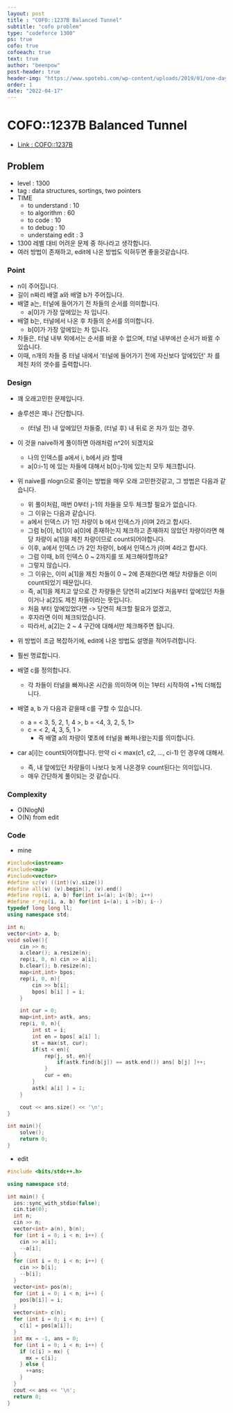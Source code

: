 ```yaml
---
layout: post
title : "COFO::1237B Balanced Tunnel"
subtitle: "cofo problem"
type: "codeforce 1300"
ps: true
cofo: true
cofoeach: true
text: true
author: "beenpow"
post-header: true
header-img: "https://www.spotebi.com/wp-content/uploads/2019/01/one-day-day-one-workout-motivation-spotebi.jpg"
order: 1
date: "2022-04-17"
---
```

# COFO::1237B Balanced Tunnel
- [Link : COFO::1237B](https://codeforces.com/problemset/problem/1237/B)


## Problem 

- level : 1300
- tag : data structures, sortings, two pointers
- TIME
  - to understand    : 10
  - to algorithm     : 60
  - to code          : 10
  - to debug         : 10
  - understaing edit : 3
- 1300 레벨 대비 어려운 문제 중 하나라고 생각합니다.
- 여러 방법이 존재하고, edit에 나온 방법도 익혀두면 좋을것같습니다.

### Point
- n이 주어집니다.
- 길이 n짜리 배열 a와 배열 b가 주어집니다.
- 배열 a는, 터널에 들어가기 전 차들의 순서를 의미합니다.
  - a[0]가 가장 앞에있는 차 입니다.
- 배열 b는, 터널에서 나온 후 차들의 순서를 의미합니다.
  - b[0]가 가장 앞에있는 차 입니다.
- 차들은, 터널 내부 외에서는 순서를 바꿀 수 없으며, 터널 내부에선 순서가 바뀔 수 있습니다.
- 이때, n개의 차들 중 터널 내에서 '터널에 들어가기 전에 자신보다 앞에있던' 차 를 제친 차의 갯수를 출력합니다.

### Design
- 꽤 오래고민한 문제입니다.
- 솔루션은 꽤나 간단합니다.
  - (터널 전) 내 앞에있던 차들중, (터널 후) 내 뒤로 온 차가 있는 경우.
- 이 것을 naive하게 풀이하면 아래처럼 n^2이 되겠지요
  - 나의 인덱스를 a에서 i, b에서 j라 할때
  - a[0:i-1] 에 있는 차들에 대해서 b[0:j-1]에 있는치 모두 체크합니다.
- 위 naive를 nlogn으로 줄이는 방법을 매우 오래 고민한것같고, 그 방법은 다음과 같습니다.
  - 위 풀이처럼, 매번 0부터 j-1의 차들을 모두 체크할 필요가 없습니다.
  - 그 이유는 다음과 같습니다.
  - a에서 인덱스 i가 1인 차량이 b 에서 인덱스가 j이며 2라고 합시다.
  - 그럼 b[0], b[1]이 a[0]에 존재하는지 체크하고 존재하지 않았던 차량이라면 해당 차량이 a[1]을 제친 차량이므로 count되어야합니다.
  - 이후, a에서 인덱스 i가 2인 차량이, b에서 인덱스가 j이며 4라고 합시다.
  - 그럼 이때, b의 인덱스 0 ~ 2까지를 또 체크해야할까요?
  - 그렇지 않습니다.
  - 그 이유는, 이미 a[1]을 제친 차들이 0 ~ 2에 존재한다면 해당 차량들은 이미 count되었기 때문입니다.
  - 즉, a[1]을 제치고 앞으로 간 차량들은 당연히 a[2]보다 처음부터 앞에있던 차들이거나 a[2]도 제친 차들이라는 뜻입니다.
  - 처음 부터 앞에있었다면 -> 당연히 체크할 필요가 없겠고,
  - 후자라면 이미 체크되었습니다.
  - 따라서, a[2]는 2 ~ 4 구간에 대해서만 체크해주면 됩니다.

- 위 방법이 조금 복잡하기에, edit에 나온 방법도 설명을 적어두려합니다.
- 훨씬 명료합니다.
- 배열 c를 정의합니다.
  - 각 차들이 터널을 빠져나온 시간을 의미하며 이는 1부터 시작하여 +1씩 더해집니다.
- 배열 a, b 가 다음과 같을때 c를 구할 수 있습니다.
  - a = < 3, 5, 2, 1, 4 >, b = <4, 3, 2, 5, 1>
  - c = < 2, 4, 3, 5, 1 >
    - 즉 배열 a의 차량이 몇초에 터널을 빠져나왔는지를 의미합니다.
- car a[i]는 count되어야합니다. 만약 ci < max(c1, c2, ..., ci-1) 인 경우에 대해서.
  - 즉, 내 앞에있던 차량들이 나보다 늦게 나온경우 count된다는 의미입니다.
  - 매우 간단하게 풀이되는 것 같습니다.

### Complexity
- O(NlogN)
- O(N) from edit

### Code

- mine

```cpp
#include<iostream>
#include<map>
#include<vector>
#define sz(v) ((int)(v).size())
#define all(v) (v).begin(), (v).end()
#define rep(i, a, b) for(int i=(a); i<(b); i++)
#define r_rep(i, a, b) for(int i=(a); i >(b); i--)
typedef long long ll;
using namespace std;

int n;
vector<int> a, b;
void solve(){
    cin >> n;
    a.clear(); a.resize(n);
    rep(i, 0, n) cin >> a[i];
    b.clear(); b.resize(n);
    map<int,int> bpos;
    rep(i, 0, n){
        cin >> b[i];
        bpos[ b[i] ] = i;
    }

    int cur = 0;
    map<int,int> astk, ans;
    rep(i, 0, n){
        int st = i;
        int en = bpos[ a[i] ];
        st = max(st, cur);
        if(st < en){
            rep(j, st, en){
                if(astk.find(b[j]) == astk.end()) ans[ b[j] ]++;
            }
            cur = en;
        }
        astk[ a[i] ] = 1;
    }

    cout << ans.size() << '\n';
}

int main(){
    solve();
    return 0;
}
```

- edit

```cpp
#include <bits/stdc++.h>

using namespace std;

int main() {
  ios::sync_with_stdio(false);
  cin.tie(0);
  int n;
  cin >> n;
  vector<int> a(n), b(n);
  for (int i = 0; i < n; i++) {
    cin >> a[i];
    --a[i];
  }
  for (int i = 0; i < n; i++) {
    cin >> b[i];
    --b[i];
  }
  vector<int> pos(n);
  for (int i = 0; i < n; i++) {
    pos[b[i]] = i;
  }
  vector<int> c(n);
  for (int i = 0; i < n; i++) {
    c[i] = pos[a[i]];
  }
  int mx = -1, ans = 0;
  for (int i = 0; i < n; i++) {
    if (c[i] > mx) {
      mx = c[i];
    } else {
      ++ans;
    }
  }
  cout << ans << '\n';
  return 0;
}
```
